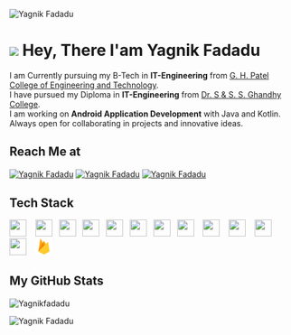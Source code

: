 <p align="left"> <img src="https://visitor-badge.glitch.me/badge?page_id=Yagnikfadadu.Yagnikfadadu" alt="Yagnik Fadadu" /> </p>

### <h1><img src="https://emojis.slackmojis.com/emojis/images/1531849430/4246/blob-sunglasses.gif?1531849430" width="30"/> Hey, There  I'am Yagnik Fadadu
I am  Currently pursuing my B-Tech in **IT-Engineering** from  <a target="_blank" href="https://www.gcet.ac.in/">G. H. Patel College of Engineering and Technology</a>.<br>
I have pursued my Diploma in  **IT-Engineering** from <a target="_blank" href="http://www.ssgc.cteguj.in/">Dr. S & S. S. Ghandhy College</a>.
<br/>I am working on **Android Application Development** with Java and Kotlin. Always open for collaborating in projects and innovative ideas.<br/>
## Reach Me at<br/> 
<a href="https://www.linkedin.com/in/yagnik-fadadu-5500451a2/" target="_blank"><img align="center" src="https://img.shields.io/badge/yagnik-fadadu-5500451a2.svg?style=for-the-badge&logo=linkedin&logoColor=blue" alt="Yagnik Fadadu" /></a>
<a href="https://www.instagram.com/yagnik_fadadu/" target="_blank"><img align="center" src="https://img.shields.io/badge/yagnik_fadadu-%23E4405F.svg?style=for-the-badge&logo=Instagram&logoColor=white" alt="Yagnik Fadadu" /></a>
<a href="https://twitter.com/yagnik821" target="_blank"><img align="center" src="https://img.shields.io/badge/Yagnik-821.svg?style=for-the-badge&logo=Twitter&logoColor=white&backgroundColor=blue" alt="Yagnik Fadadu" /></a>
## Tech Stack 
<img src="https://cdn.jsdelivr.net/gh/devicons/devicon/icons/java/java-original.svg" height="30" width="30"/> &nbsp;&nbsp; <img src="https://cdn.jsdelivr.net/gh/devicons/devicon/icons/kotlin/kotlin-original.svg"  height="30" width="30"/> &nbsp;&nbsp;<img src="https://cdn.jsdelivr.net/gh/devicons/devicon/icons/python/python-original.svg"  height="30" width="30"/> &nbsp;&nbsp;<img src="https://cdn.jsdelivr.net/gh/devicons/devicon/icons/cplusplus/cplusplus-original.svg" height="30" width="30"/> &nbsp;&nbsp;<img src="https://cdn.jsdelivr.net/gh/devicons/devicon/icons/mysql/mysql-original-wordmark.svg" height="30" width="30"/> &nbsp;&nbsp;<img src="https://cdn.jsdelivr.net/gh/devicons/devicon/icons/php/php-original.svg" height="30" width="30"/> &nbsp;&nbsp;<img 
src="https://cdn.jsdelivr.net/gh/devicons/devicon/icons/c/c-original.svg" height="30" width="30"/> &nbsp;&nbsp;<img src="https://cdn.jsdelivr.net/gh/devicons/devicon/icons/androidstudio/androidstudio-original.svg" height="30" width="30"/> &nbsp;&nbsp; <img src="https://cdn.jsdelivr.net/gh/devicons/devicon/icons/jetbrains/jetbrains-original.svg" height="30" width="30"/> &nbsp;&nbsp; <img src="https://cdn.jsdelivr.net/gh/devicons/devicon/icons/git/git-original.svg" height="30" width="30"/> &nbsp;&nbsp; <img src="https://cdn.jsdelivr.net/gh/devicons/devicon/icons/vscode/vscode-original.svg" height="30" width="30"/> &nbsp;&nbsp; <img src="https://cdn.jsdelivr.net/gh/devicons/devicon/icons/figma/figma-original.svg" height="30" width="30"/> &nbsp;&nbsp; <img height="30" src="https://raw.githubusercontent.com/github/explore/80688e429a7d4ef2fca1e82350fe8e3517d3494d/topics/firebase/firebase.png">
## My GitHub Stats
<p><img align="center" src="https://github-readme-stats.vercel.app/api?username=Yagnikfadadu&show_icons=true&theme=aura" alt="Yagnikfadadu" /></p>
<p><img align="left" src="https://github-readme-stats.vercel.app/api/top-langs?username=Yagnikfadadu&show_icons=true&locale=en&layout=compact&theme=aura" alt="Yagnik Fadadu" /></p> 
